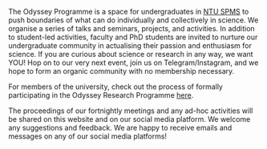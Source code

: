 The Odyssey Programme is a space for undergraduates in [NTU SPMS](ntu.edu.sg/spms) to push boundaries of what can do individually and collectively in science. We organise a series of talks and seminars, projects, and activities. In addition to student-led activities, faculty and PhD students are invited to nurture our undergraduate community in actualising their passion and enthusiasm for science. If you are curious about science or research in any way, we want YOU! Hop on to our very next event, join us on Telegram/Instagram, and we hope to form an organic community with no membership necessary.

For members of the university, check out the process of formally participating in the Odyssey Research Programme [here](https://www.ntu.edu.sg/spms/admissions/undergrad/odyssey-research).

The proceedings of our fortnightly meetings and any ad-hoc activities will be shared on this website and on our social media platform. We welcome any suggestions and feedback. We are happy to receive emails and messages on any of our social media platforms!
